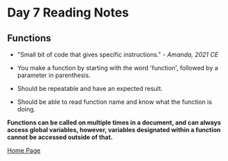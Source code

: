 # Day 7 Reading Notes

## Functions

- "Small bit of code that gives specific instructions." - *Amanda, 2021 CE*

- You make a function by starting with the word 'function', followed by a parameter in parenthesis.
   
- Should be repeatable and have an expected result.

- Should be able to read function name and know what the function is doing.

**Functions can be called on multiple times in a document, and can always access global variables, however, variables designated within a function cannot be accessed outside of that.**

[Home Page](index.md)